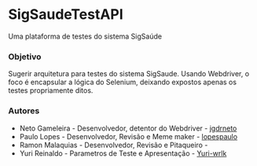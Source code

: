 # SigSaudeTestAPI

Uma plataforma de testes do sistema SigSaúde

### Objetivo 
Sugerir arquitetura para testes do sistema SigSaude. Usando Webdriver, o foco é encapsular a lógica do Selenium, deixando expostos apenas os testes propriamente ditos.

### Autores
* Neto Gameleira - Desenvolvedor, detentor do Webdriver - [jgdrneto](https://github.com/jgdrneto)
* Paulo Lopes - Desenvolvedor, Revisão e Meme maker - [lopespaulo](https://github.com/lopespaulo)
* Ramon Malaquias - Desenvolvedor, Revisão e Pitaqueiro - 
* Yuri Reinaldo - Parametros de Teste e Apresentação - [Yuri-wrlk](https://github.com/Yuri-wrlk)
